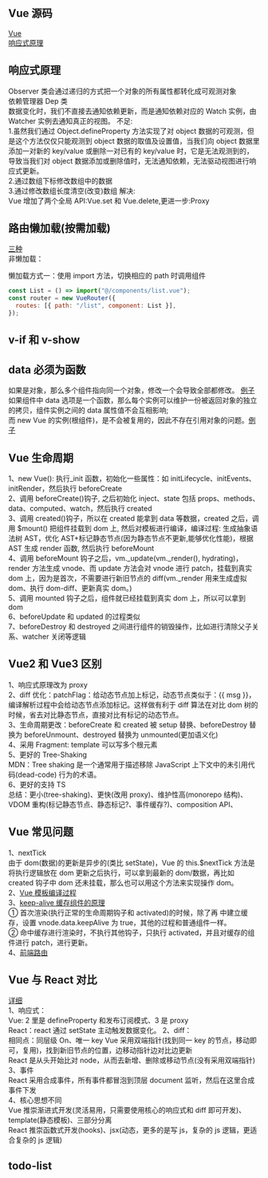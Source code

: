## Vue 源码

[Vue](https://vue-js.com/learn-vue/start/#_1-%E5%89%8D%E8%A8%80)  
[响应式原理](https://juejin.cn/post/6857669921166491662)

## 响应式原理

Observer 类会通过递归的方式把一个对象的所有属性都转化成可观测对象  
依赖管理器 Dep 类  
数据变化时，我们不直接去通知依赖更新，而是通知依赖对应的 Watch 实例，由 Watcher 实例去通知真正的视图。
不足:  
1.虽然我们通过 Object.defineProperty 方法实现了对 object 数据的可观测，但是这个方法仅仅只能观测到 object 数据的取值及设置值，当我们向 object 数据里添加一对新的 key/value 或删除一对已有的 key/value 时，它是无法观测到的，导致当我们对 object 数据添加或删除值时，无法通知依赖，无法驱动视图进行响应式更新。  
2.通过数组下标修改数组中的数据  
3.通过修改数组长度清空(改变)数组
解决:  
Vue 增加了两个全局 API:Vue.set 和 Vue.delete,更进一步:Proxy

## 路由懒加载(按需加载)

[三种](https://www.cnblogs.com/smzd/p/8665676.html)  
非懒加载：

<!-- ```js
const List = () => import("@/components/list.vue");
const router = new VueRouter({
  routes: [{ path: "/list", component: List }],
});
``` -->

懒加载方式一：使用 import 方法，切换相应的 path 时调用组件

```js
const List = () => import("@/components/list.vue");
const router = new VueRouter({
  routes: [{ path: "/list", component: List }],
});
```

## v-if 和 v-show

## data 必须为函数

如果是对象，那么多个组件指向同一个对象，修改一个会导致全部都修改。
[例子](https://www.dazhuanlan.com/ren2012r4/topics/1192478)
如果组件中 data 选项是一个函数，那么每个实例可以维护一份被返回对象的独立的拷贝，组件实例之间的 data 属性值不会互相影响;  
而 new Vue 的实例(根组件)，是不会被复用的，因此不存在引用对象的问题。[例子](https://www.cnblogs.com/lovekunkun/p/12144596.html)

## Vue 生命周期

1、new Vue(): 执行\_init 函数，初始化一些属性：如 initLifecycle、initEvents、initRender，然后执行 beforeCreate  
2、调用 beforeCreate()钩子, 之后初始化 inject、state 包括 props、methods、data、computed、watch，然后执行 created  
3、调用 created()钩子，所以在 created 能拿到 data 等数据，created 之后，调用 \$mount() 把组件挂载到 dom 上, 然后对模板进行编译，编译过程: 生成抽象语法树 AST，优化 AST+标记静态节点(因为静态节点不更新,能够优化性能)，根据 AST 生成 render 函数, 然后执行 beforeMount  
4、调用 beforeMount 钩子之后，vm.\_update(vm.\_render(), hydrating)，render 方法生成 vnode、而 update 方法会对 vnode 进行 patch，挂载到真实 dom 上，因为是首次，不需要进行新旧节点的 diff(vm.\_render 用来生成虚拟 dom、执行 dom-diff、更新真实 dom。)  
5、调用 mounted 钩子之后，组件就已经挂载到真实 dom 上，所以可以拿到 dom  
6、beforeUpdate 和 updated 的过程类似  
7、beforeDestroy 和 destroyed 之间进行组件的销毁操作，比如进行清除父子关系、watcher 关闭等逻辑

## Vue2 和 Vue3 区别

1、响应式原理改为 proxy  
2、diff 优化：patchFlag：给动态节点加上标记，动态节点类似于：{{ msg }}，编译解析过程中会给动态节点添加标记。这样做有利于 diff 算法在对比 dom 树的时候，省去对比静态节点，直接对比有标记的动态节点。  
3、生命周期更改：beforeCreate 和 created 被 setup 替换、beforeDestroy 替换为 beforeUnmount、destroyed 替换为 unmounted(更加语义化)  
4、采用 Fragment: template 可以写多个根元素  
5、更好的 Tree-Shaking  
MDN：Tree shaking 是一个通常用于描述移除 JavaScript 上下文中的未引用代码(dead-code) 行为的术语。  
6、更好的支持 TS  
总结：更小(tree-shaking)、更快(改用 proxy)、维护性高(monorepo 结构)、VDOM 重构(标记静态节点、静态标记?、事件缓存?)、composition API、

## Vue 常见问题

1、nextTick  
由于 dom(数据)的更新是异步的(类比 setState)，Vue 的 this.\$nextTick 方法是将执行逻辑放在 dom 更新之后执行，可以拿到最新的 dom/数据，再比如 created 钩子中 dom 还未挂载，那么也可以用这个方法来实现操作 dom。  
2、[Vue 模板编译过程](https://juejin.cn/post/6863241580753616903#heading-12)  
3、[keep-alive 缓存组件的原理](https://segmentfault.com/a/1190000022248237)  
① 首次渲染(执行正常的生命周期钩子和 activated)的时候，除了再 <keep-alive> 中建立缓存，设置 vnode.data.keepAlive 为 true，其他的过程和普通组件一样。  
② 命中缓存进行渲染时，不执行其他钩子，只执行 activated，并且对缓存的组件进行 patch，进行更新。  
4、[前端路由](https://juejin.cn/post/6844903890278694919#heading-4)

## Vue 与 React 对比

[详细](https://juejin.cn/post/6844904158093377549#heading-2)  
1、响应式：  
Vue: 2 里是 defineProperty 和发布订阅模式、3 是 proxy  
React：react 通过 setState 主动触发数据变化。
2、diff：  
相同点：同层级 On、唯一 key
Vue 采用双端指针(找到同一 key 的节点，移动即可，复用)，找到新旧节点的位置，边移动指针边对比边更新  
React 是从头开始比对 node，从而去新增、删除或移动节点(没有采用双端指针)  
3、事件  
React 采用合成事件，所有事件都冒泡到顶层 document 监听，然后在这里合成事件下发  
4、核心思想不同  
Vue 推崇渐进式开发(灵活易用，只需要使用核心的响应式和 diff 即可开发)、template(静态模板)、三部分分离  
React 推崇函数式开发(hooks)、jsx(动态，更多的是写 js，复杂的 js 逻辑，更适合复杂的 js 逻辑)

## todo-list
